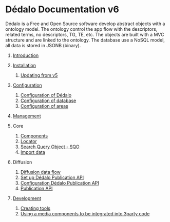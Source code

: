 # Dédalo Documentation v6

Dédalo is a Free and Open Source software develop abstract objects with a ontology model. The ontology control the app flow with the descriptors, related terms, no descriptors, TG, TE, etc. The objects are built with a MVC structure and are linked to the ontology. The database use a NoSQL model, all data is stored in JSONB (binary).

1. [Introduction](./core/index.md)

2. [Installation](./install/index.md#installation)

    1. [Updating from v5](./update_v5/update_from_v5.md#update-v5-to-v6)

3. [Configuration](./config/index.md)

    1. [Configuration of Dédalo](./config/config.md)
    2. [Configuration of database](./config/config_db.md)
    3. [Configuration of areas](./config/config_areas.md)

4. [Management](./management/index.md)

5. Core

    1. [Components](./core/components/index.md)
    2. [Locator](./core/locator.md)
    3. [Search Query Object - SQO](./core/sqo.md)
    4. [Import data](./core/importing_data.md)

6. Diffusion

    1. [Diffusion data flow](./diffusion/diffusion_data_flow.md)
    2. [Set up Dédalo Publication API](./diffusion/publication_api/public_api_configuration.md)
    3. [Configuration Dédalo Publication API](./diffusion/publication_api/server_config_api.md)
    4. [Publication API](./diffusion/publication_api/publication_api.md)

7. [Development](./development/index.md)

    1. [Creating tools](./development/tools/creating_tools.md)
    2. [Using a media components to be integrated into 3party code](./development/using_media_components.md)
